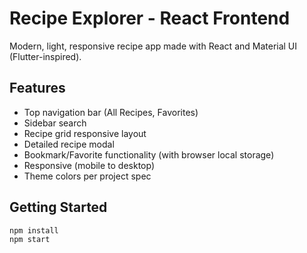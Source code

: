 # Recipe Explorer - React Frontend

Modern, light, responsive recipe app made with React and Material UI (Flutter-inspired).

## Features
- Top navigation bar (All Recipes, Favorites)
- Sidebar search
- Recipe grid responsive layout
- Detailed recipe modal
- Bookmark/Favorite functionality (with browser local storage)
- Responsive (mobile to desktop)
- Theme colors per project spec

## Getting Started

```bash
npm install
npm start
```
